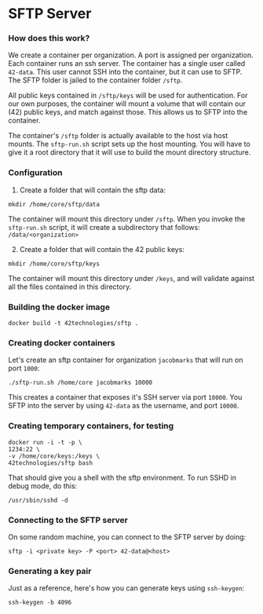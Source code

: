 
# SFTP Server


### How does this work?

We create a container per organization. A port is assigned per organization.
Each container runs an ssh server. The container has a single user called `42-data`.
This user cannot SSH into the container, but it can use to SFTP. The SFTP folder is
jailed to the container folder `/sftp`.

All public keys contained in `/sftp/keys` will be used for authentication. For our own
purposes, the container will mount a volume that will contain our (42) public keys, and
match against those. This allows us to SFTP into the container.

The container's `/sftp` folder is actually available to the host via host mounts.
The `sftp-run.sh` script sets up the host mounting. You will have to give it a root directory
that it will use to build the mount directory structure.


### Configuration

1. Create a folder that will contain the sftp data:

```
mkdir /home/core/sftp/data
```

The container will mount this directory under `/sftp`. When you invoke the `sftp-run.sh`
script, it will create a subdirectory that follows: `/data/<organization>`



2. Create a folder that will contain the 42 public keys:

```
mkdir /home/core/sftp/keys
```

The container will mount this directory under `/keys`, and will validate against
all the files contained in this directory.



### Building the docker image

```
docker build -t 42technologies/sftp .
```


### Creating docker containers

Let's create an sftp container for organization `jacobmarks` that will
run on port `1000`:

```
./sftp-run.sh /home/core jacobmarks 10000
```

This creates a container that exposes it's SSH server via port `10000`. You
SFTP into the server by using `42-data` as the username, and port `10000`.


### Creating temporary containers, for testing

```
docker run -i -t -p \
1234:22 \
-v /home/core/keys:/keys \
42technologies/sftp bash
```

That should give you a shell with the sftp environment. To run SSHD in debug mode, do this:

```
/usr/sbin/sshd -d
```


### Connecting to the SFTP server

On some random machine, you can connect to the SFTP server by doing:

```
sftp -i <private key> -P <port> 42-data@<host>
```


### Generating a key pair

Just as a reference, here's how you can generate keys using `ssh-keygen`:

```
ssh-keygen -b 4096
```